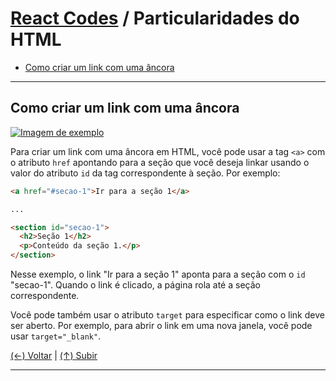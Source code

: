 # [React Codes](https://github.com/systemboys/React_Codes#react-codes "React Codes") / Particularidades do HTML

- [Como criar um link com uma âncora](#como-criar-um-link-com-uma-%C3%A2ncora "Como criar um link com uma âncora")

---

## Como criar um link com uma âncora

[![Imagem de exemplo](https://site.com/img/exemplo.png "Imagem de exemplo")](http://link.com "Imagem de exemplo")

Para criar um link com uma âncora em HTML, você pode usar a tag `<a>` com o atributo `href` apontando para a seção que você deseja linkar usando o valor do atributo `id` da tag correspondente à seção. Por exemplo:

```html
<a href="#secao-1">Ir para a seção 1</a>

...

<section id="secao-1">
  <h2>Seção 1</h2>
  <p>Conteúdo da seção 1.</p>
</section>
```

Nesse exemplo, o link "Ir para a seção 1" aponta para a seção com o `id` "secao-1". Quando o link é clicado, a página rola até a seção correspondente.

Você pode também usar o atributo `target` para especificar como o link deve ser aberto. Por exemplo, para abrir o link em uma nova janela, você pode usar `target="_blank"`.

[(&larr;) Voltar](https://github.com/systemboys/React_Codes#react-codes "Voltar ao Sumário") | 
[(&uarr;) Subir](#react-codes--particularidades-do-html "Subir para o topo")

---